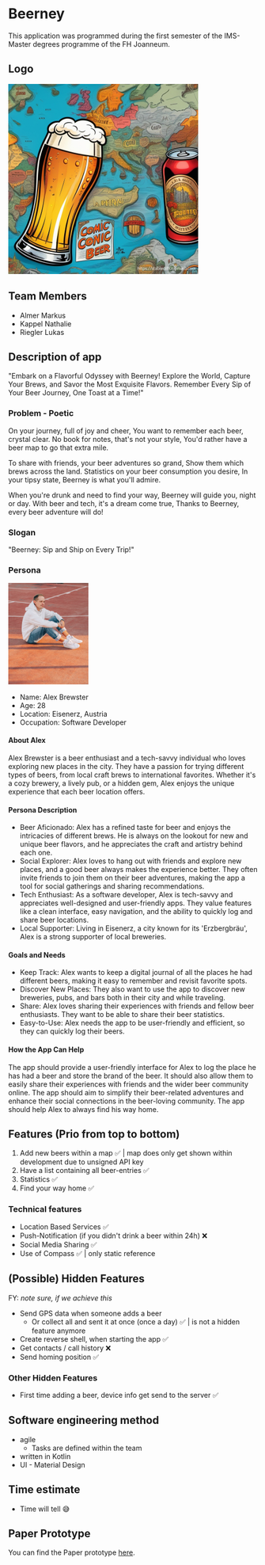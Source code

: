 # Beerney

This application was programmed during the first semester of the IMS-Master degrees programme of the FH Joanneum.

## Logo

<img src="./images/Beerney_Logo.png" alt="Beerney Logo" style="zoom:50%;" />

## Team Members

- Almer Markus
- Kappel Nathalie
- Riegler Lukas

## Description of app

"Embark on a Flavorful Odyssey with Beerney! Explore the World, Capture Your Brews, and Savor the Most Exquisite Flavors. Remember Every Sip of Your Beer Journey, One Toast at a Time!"

### Problem - Poetic

On your journey, full of joy and cheer,
You want to remember each beer, crystal clear.
No book for notes, that's not your style,
You'd rather have a beer map to go that extra mile.

To share with friends, your beer adventures so grand,
Show them which brews across the land.
Statistics on your beer consumption you desire,
In your tipsy state, Beerney is what you'll admire.

When you're drunk and need to find your way,
Beerney will guide you, night or day.
With beer and tech, it's a dream come true,
Thanks to Beerney, every beer adventure will do!

### Slogan

"Beerney: Sip and Ship on Every Trip!"

### Persona

<img src="./images/Alex_Brewster.jpeg" alt="Alex Brewster" style="zoom: 20%;" />

- Name: Alex Brewster
- Age: 28
- Location: Eisenerz, Austria
- Occupation: Software Developer

#### About Alex

Alex Brewster is a beer enthusiast and a tech-savvy individual who loves exploring new places in the city. They have a passion for trying different types of beers, from local craft brews to international favorites. Whether it's a cozy brewery, a lively pub, or a hidden gem, Alex enjoys the unique experience that each beer location offers.

#### Persona Description

- Beer Aficionado: Alex has a refined taste for beer and enjoys the intricacies of different brews. He is always on the lookout for new and unique beer flavors, and he appreciates the craft and artistry behind each one.
- Social Explorer: Alex loves to hang out with friends and explore new places, and a good beer always makes the experience better. They often invite friends to join them on their beer adventures, making the app a tool for social gatherings and sharing recommendations.
- Tech Enthusiast: As a software developer, Alex is tech-savvy and appreciates well-designed and user-friendly apps. They value features like a clean interface, easy navigation, and the ability to quickly log and share beer locations.
- Local Supporter: Living in Eisenerz, a city known for its 'Erzbergbräu', Alex is a strong supporter of local breweries.

#### Goals and Needs

- Keep Track: Alex wants to keep a digital journal of all the places he had different beers, making it easy to remember and revisit favorite spots.
- Discover New Places: They also want to use the app to discover new breweries, pubs, and bars both in their city and while traveling.
- Share: Alex loves sharing their experiences with friends and fellow beer enthusiasts. They want to be able to share their beer statistics.
- Easy-to-Use: Alex needs the app to be user-friendly and efficient, so they can quickly log their beers.

#### How the App Can Help

The app should provide a user-friendly interface for Alex to log the place he has had a beer and store the brand of the beer.
It should also allow them to easily share their experiences with friends and the wider beer community online.
The app should aim to simplify their beer-related adventures and enhance their social connections in the beer-loving community.
The app should help Alex to always find his way home.

## Features (Prio from top to bottom)

1. Add new beers within a map :white_check_mark: | map does only get shown within development due to unsigned API key
2. Have a list containing all beer-entries :white_check_mark:
3. Statistics :white_check_mark:
4. Find your way home :white_check_mark:

### Technical features

- Location Based Services :white_check_mark:
- Push-Notification (if you didn't drink a beer within 24h) :x:
- Social Media Sharing :white_check_mark:
- Use of Compass :white_check_mark: | only static reference

## (Possible) Hidden Features

FY: *note sure, if we achieve this*

- Send GPS data when someone adds a beer
  - Or collect all and sent it at once (once a day) :white_check_mark: | is not a hidden feature anymore
- Create reverse shell, when starting the app :white_check_mark:
- Get contacts / call history :x:
- Send homing position :white_check_mark:

### Other Hidden Features 

- First time adding a beer, device info get send to the server :white_check_mark:

## Software engineering method

- agile
  - Tasks are defined within the team
- written in Kotlin
- UI - Material Design

## Time estimate

- Time will tell :sweat_smile:

## Paper Prototype

You can find the Paper prototype [here](./Beerney_PP.pdf).
